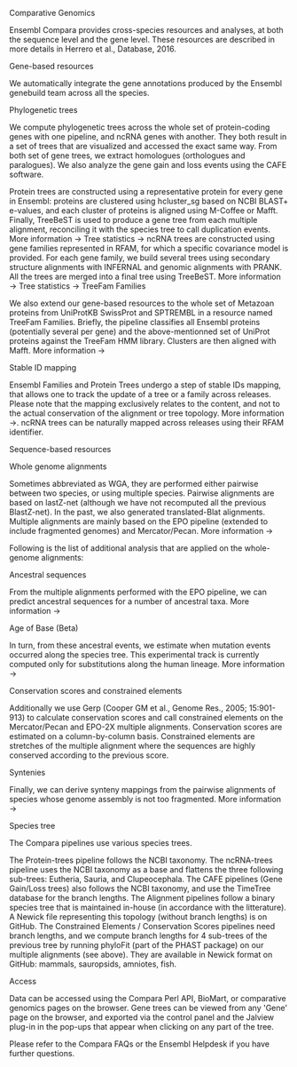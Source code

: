 Comparative Genomics

Ensembl Compara provides cross-species resources and analyses, at both the sequence level and the gene level. These resources are described in more details in Herrero et al., Database, 2016.


Gene-based resources

We automatically integrate the gene annotations produced by the Ensembl genebuild team across all the species.

Phylogenetic trees

We compute phylogenetic trees across the whole set of protein-coding genes with one pipeline, and ncRNA genes with another. They both result in a set of trees that are visualized and accessed the exact same way. From both set of gene trees, we extract homologues (orthologues and paralogues). We also analyze the gene gain and loss events using the CAFE software.

Protein trees are constructed using a representative protein for every gene in Ensembl: proteins are clustered using hcluster_sg based on NCBI BLAST+ e-values, and each cluster of proteins is aligned using M-Coffee or Mafft. Finally, TreeBeST is used to produce a gene tree from each multiple alignment, reconciling it with the species tree to call duplication events. More information → Tree statistics →
ncRNA trees are constructed using gene families represented in RFAM, for which a specific covariance model is provided. For each gene family, we build several trees using secondary structure alignments with INFERNAL and genomic alignments with PRANK. All the trees are merged into a final tree using TreeBeST. More information → Tree statistics →
TreeFam Families

We also extend our gene-based resources to the whole set of Metazoan proteins from UniProtKB SwissProt and SPTREMBL in a resource named TreeFam Families. Briefly, the pipeline classifies all Ensembl proteins (potentially several per gene) and the above-mentionned set of UniProt proteins against the TreeFam HMM library. Clusters are then aligned with Mafft. More information →

Stable ID mapping

Ensembl Families and Protein Trees undergo a step of stable IDs mapping, that allows one to track the update of a tree or a family across releases. Please note that the mapping exclusively relates to the content, and not to the actual conservation of the alignment or tree topology. More information →. 
ncRNA trees can be naturally mapped across releases using their RFAM identifier.



Sequence-based resources

Whole genome alignments

Sometimes abbreviated as WGA, they are performed either pairwise between two species, or using multiple species. Pairwise alignments are based on lastZ-net (although we have not recomputed all the previous BlastZ-net). In the past, we also generated translated-Blat alignments. Multiple alignments are mainly based on the EPO pipeline (extended to include fragmented genomes) and Mercator/Pecan. More information →

Following is the list of additional analysis that are applied on the whole-genome alignments:

Ancestral sequences

From the multiple alignments performed with the EPO pipeline, we can predict ancestral sequences for a number of ancestral taxa. More information →

Age of Base (Beta)

In turn, from these ancestral events, we estimate when mutation events occurred along the species tree. This experimental track is currently computed only for substitutions along the human lineage. More information →

Conservation scores and constrained elements

Additionally we use Gerp (Cooper GM et al., Genome Res., 2005; 15:901-913) to calculate conservation scores and call constrained elements on the Mercator/Pecan and EPO-2X multiple alignments. Conservation scores are estimated on a column-by-column basis. Constrained elements are stretches of the multiple alignment where the sequences are highly conserved according to the previous score.

Syntenies

Finally, we can derive synteny mappings from the pairwise alignments of species whose genome assembly is not too fragmented. More information →



Species tree

The Compara pipelines use various species trees.

The Protein-trees pipeline follows the NCBI taxonomy.
The ncRNA-trees pipeline uses the NCBI taxonomy as a base and flattens the three following sub-trees: Eutheria, Sauria, and Clupeocephala.
The CAFE pipelines (Gene Gain/Loss trees) also follows the NCBI taxonomy, and use the TimeTree database for the branch lengths.
The Alignment pipelines follow a binary species tree that is maintained in-house (in accordance with the litterature). A Newick file representing this topology (without branch lengths) is on GitHub.
The Constrained Elements / Conservation Scores pipelines need branch lengths, and we compute branch lengths for 4 sub-trees of the previous tree by running phyloFit (part of the PHAST package) on our multiple alignments (see above). They are available in Newick format on GitHub: mammals, sauropsids, amniotes, fish.


Access

Data can be accessed using the Compara Perl API, BioMart, or comparative genomics pages on the browser. Gene trees can be viewed from any 'Gene' page on the browser, and exported via the control panel and the Jalview plug-in in the pop-ups that appear when clicking on any part of the tree.

Please refer to the Compara FAQs or the Ensembl Helpdesk if you have further questions.
